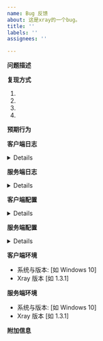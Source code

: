 ```yaml
---
name: Bug 反馈
about: 这是xray的一个bug。
title: ''
labels: ''
assignees: ''

---
```


<!-- 感谢您的反馈！
1. 请先确认您提交的是 xray 的 Bug，而非使用咨询。如果您不确定，请在群中反馈。
2. 请先查询已有的issue，并且详细阅读文档的相关内容。如果您提出的是已知的问题，此 issue 将有可能被关闭。
3. 请不要轻易提出类似“不能使用某功能”的问题。这往往是配置文件错误。
4. 您需要完整地完成下列内容，否则此 issue 可能不会被处理。除非您清楚您在做什么。
5. 请 *务必* 打码域名、密码和 Path 等隐私信息。
-->

**问题描述**
<!-- 请清晰简洁地描述此问题。-->

**复现方式**
<!-- 复现此步骤的过程: -->
1.
2.
3.
4.

**预期行为**
<!-- 请清晰简洁地描述您期望的的行为。-->

**客户端日志**

<details>

```
请删除此行，并在此处粘贴客户端日志


```

</details>

**服务端日志**

<details>

```
请删除此行，并在此处粘贴服务端日志


```

</details>

**客户端配置**

<details>

```json
请删除此行，并在此处粘贴客户端配置


```

</details>

**服务端配置**

<details>

```json
请删除此行，并在此处粘贴服务端日志


```

</details>

**客户端环境**
 - 系统与版本: [如 Windows 10]
 - Xray 版本 [如 1.3.1]

**服务端环境**
 - 系统与版本: [如 Windows 10]
 - Xray 版本 [如 1.3.1]

**附加信息**
<!-- 如果您有额外的信息，请在此处说明。-->
